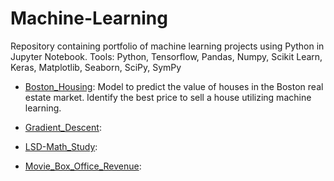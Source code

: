 # Machine-Learning
Repository containing portfolio of machine learning projects using Python in Jupyter Notebook.
Tools: Python, Tensorflow, Pandas, Numpy, Scikit Learn, Keras, Matplotlib, Seaborn, SciPy, SymPy

  - [Boston_Housing](https://github.com/dt1993/Machine-Learning/tree/master/Boston_Housing): Model to predict the value of houses in the Boston real estate market. Identify the best price to sell a house utilizing machine learning.
  
  - [Gradient_Descent](https://github.com/dt1993/Machine-Learning/tree/master/Gradient_Descent):
  
  - [LSD-Math_Study](https://github.com/dt1993/Machine-Learning/tree/master/LSD-Math_Study):
  
  - [Movie_Box_Office_Revenue](https://github.com/dt1993/Machine-Learning/tree/master/Movie_Box_Office_Revenue):
